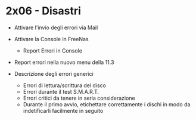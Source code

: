 # 2x06 - Disastri

- Attivare l'invio degli errori via Mail

- Attivare la Console in FreeNas
  - Report Errori in Console
- Report errori nella nuovo menu della 11.3
- Descrizione degli errori generici
  - Errori di lettura/scrittura del disco
  - Errori durante il test S.M.A.R.T.
  - Errori critici da tenere in seria considerazione
  - Durante il primo avvio, etichettare correttamente i dischi in modo da indetificarli facilmente in seguito